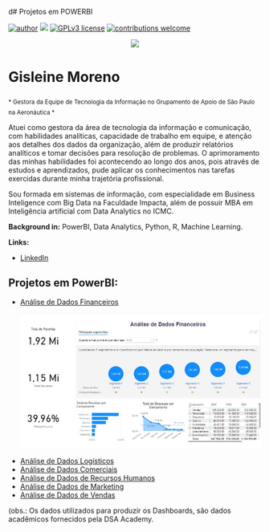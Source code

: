 d# 
Projetos em POWERBI

[![author](https://img.shields.io/badge/author-gisleine-pink.svg)](www.linkedin.com/in/gisleinemoreno) [![](https://img.shields.io/badge/python-3.7+-blue.svg)](https://powerbi.microsoft.com/pt-br/) [![GPLv3 license](https://img.shields.io/badge/License-GPLv3-blue.svg)](http://perso.crans.org/besson/LICENSE.html) [![contributions welcome](https://img.shields.io/badge/contributions-welcome-brightgreen.svg?style=flat)](https://github.com/gisleinemoreno/data_science/issues)

<p align="center">
  <img src="Banner.png" >
</p>

# Gisleine Moreno
<sub>* Gestora da Equipe de Tecnologia da Informação no Grupamento de Apoio de São Paulo na Aeronáutica *</sub>

Atuei como gestora da área de tecnologia da informação e comunicação, com habilidades analíticas, capacidade de trabalho em equipe, e atenção aos detalhes dos dados da organização, além de produzir relatórios analíticos e tomar decisões para resolução de problemas. O aprimoramento das minhas habilidades foi acontecendo ao longo dos anos, pois através de estudos e aprendizados, pude aplicar os conhecimentos nas tarefas exercidas durante minha trajetória profissional.

Sou formada em sistemas de informação, com especialidade em Business Inteligence com Big Data na Faculdade Impacta, além de possuir MBA em Inteligência artificial com Data Analytics no ICMC.

**Background in:** PowerBI, Data Analytics, Python, R, Machine Learning.

**Links:**
* [LinkedIn](https://www.linkedin.com/in/gisleinemoreno)


## Projetos em PowerBI:

* [Análise de Dados Financeiros](Dashboard_Financeira.jpg)
  <p align="center">
  <img src="Dashboard_Financeira.jpg" >
  </p>
* [Análise de Dados Logísticos](Dashboard_Logística.jpg)
* [Análise de Dados Comerciais](Dashboard_Comercial.jpg)
* [Análise de Dados de Recursos Humanos](Dashboard_RH.jpg)
* [Análise de Dados de Marketing](Dashboard_Marketing.jpg)
* [Análise de Dados de Vendas](Dashboard_Vendas.jpg)

(obs.: Os dados utilizados para produzir os Dashboards, são dados acadêmicos fornecidos pela DSA Academy.
